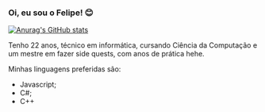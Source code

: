 ### Oi, eu sou o Felipe! 😊

[![Anurag's GitHub stats](https://github-readme-stats.vercel.app/api?username=nascimento-felipe&show_icons=true&theme=gotham&include_all_commits=true&custom_title=Meus%20Status)](https://github.com/nascimento-felipe)

Tenho 22 anos, técnico em informática, cursando Ciência da Computação e um mestre em fazer side quests, com anos de prática hehe.

 Minhas linguagens preferidas são: 
- Javascript;
- C#;
- C++
